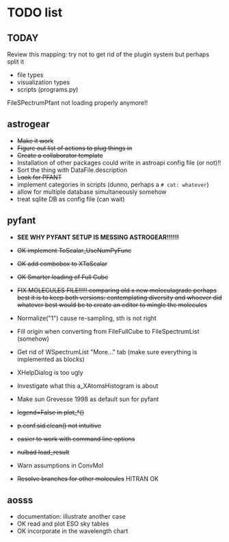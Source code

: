 # TODO list

## TODAY

Review this mapping: try not to get rid of the plugin system but perhaps split it
  - file types
  - visualization types
  - scripts (programs.py)



FileSPectrumPfant not loading properly anymore!!


## astrogear

  - ~~Make it work~~
  - ~~Figure out list of actions to plug things in~~
  - ~~Create a collaborator template~~
  - Installation of other packages could write in astroapi config file (or not)!!
  - Sort the thing with DataFile.description
  - ~~Look for PFANT~~
  - implement categories in scripts (dunno, perhaps a `# cat: whatever`)
  - allow for multiple database simultaneously somehow
  - treat sqlite DB as config file (can wait)

## pyfant

  - **SEE WHY PYFANT SETUP IS MESSING ASTROGEAR!!!!!!**

  - ~~OK implement ToScalar_UseNumPyFunc~~
  - ~~OK add combobox to XToScalar~~
  - ~~OK Smarter loading of Full Cube~~
  
  - ~~FIX MOLECULES FILE!!!!!
    comparing old x new moleculagrade
    perhaps best it is to keep both versions: contemplating diversity and whoever did whatever
    best would be to create an editor to mingle the molecules~~
  
  
  - Normalize("1") cause re-sampling, sth is not right
  - Fill origin when converting from FileFullCube to FileSpectrumList (somehow)
  - Get rid of WSpectrumList "More..." tab (make sure everything is implemented as blocks)
  - XHelpDialog is too ugly
  - Investigate what this a_XAtomsHistogram is about
  - Make sun Grevesse 1998 as default sun for pyfant
  - ~~legend=False in plot_*()~~
  - ~~p.conf.sid.clean() not intuitive~~
  - ~~easier to work with command line options~~
  - ~~nulbad load_result~~
  - Warn assumptions in ConvMol
  - ~~Resolve branches for other molecules~~ HITRAN OK

  
## aosss

  - documentation: illustrate another case
  - OK read and plot ESO sky tables
  - OK incorporate in the wavelength chart
  
